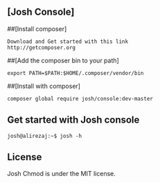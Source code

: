 ## [Josh Console]

##[Install composer]

```
Download and Get started with this link 
http://getcomposer.org
```

##[Add the composer bin to your path]
```
export PATH=$PATH:$HOME/.composer/vendor/bin
```

##[Install with composer]

```
composer global require josh/console:dev-master
```

## Get started with Josh console

```
josh@alirezaj:~$ josh -h
```

## License

Josh Chmod is under the MIT license.
